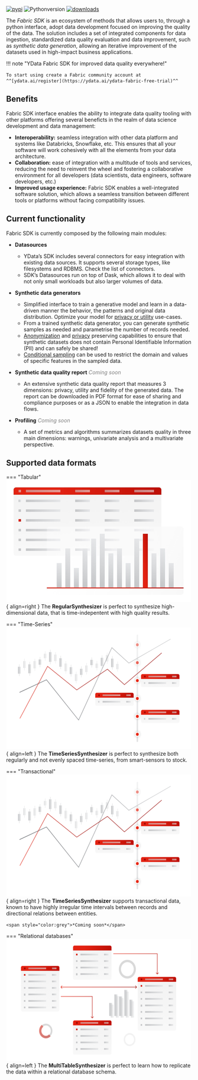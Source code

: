 [![pypi](https://img.shields.io/pypi/v/ydata-sdk)](https://pypi.org/project/ydata-sdk)
![Pythonversion](https://img.shields.io/badge/python-3.8%20%7C%203.9%20%7C%203.10-blue)
[![downloads](https://pepy.tech/badge/ydata-sdk/month)](https://pepy.tech/project/ydata-sdk)

The *Fabric SDK* is an ecosystem of methods that allows users to, through a python interface, adopt data development focused on improving the quality of the data.
The solution includes a set of integrated components for data ingestion, standardized data quality evaluation and data improvement, such as *synthetic data generation*, allowing an iterative improvement of the datasets used in high-impact business applications.

!!! note "YData Fabric SDK for improved data quality everywhere!"

    To start using create a Fabric community account at ^^[ydata.ai/register](https://ydata.ai/ydata-fabric-free-trial)^^

## Benefits

Fabric SDK interface enables the ability to integrate data quality tooling with other platforms offering several beneficts in the realm of
data science development and data management:

- **Interoperability:** seamless integration with other data platform and systems like Databricks, Snowflake, etc. This ensures that all your software will work cohesively with all the elements from your data architecture.
- **Collaboration:** ease of integration with a multitude of tools and services, reducing the need to reinvent the wheel and fostering a collaborative environment for all developers (data scientists, data engineers, software developers, etc.)
- **Improved usage experience:** Fabric SDK enables a well-integrated software solution, which allows a seamless transition between different tools or platforms without facing compatibility issues.

## Current functionality

Fabric SDK is currently composed by the following main modules:

* **Datasources**
     - YData’s SDK includes several connectors for easy integration with existing data sources. It supports several storage types, like filesystems and RDBMS. Check the list of connectors.
     - SDK’s Datasources run on top of Dask, which allows it to deal with not only small workloads but also larger volumes of data.

* **Synthetic data generators**
     - Simplified interface to train a generative model and learn in a data-driven manner the behavior, the patterns and original data distribution. Optimize your model for [privacy or utility](examples/synthesize_with_privacy_control.md) use-cases.
     - From a trained synthetic data generator, you can generate synthetic samples as needed and parametrise the number of records needed.
     - [Anonymization](sdk/examples/synthesize_with_anonymization.md) and [privacy](sdk/examples/synthesize_with_privacy_control.md) preserving capabilities to ensure that synthetic datasets does not contain Personal Identifiable Information (PII) and can safely be shared!
     - [Conditional sampling](sdk/examples/synthesize_with_conditional_sampling.md) can be used to restrict the domain and values of specific features in the sampled data.

* **Synthetic data quality report**
    <span style="color:grey">*Coming soon*</span>
     - An extensive synthetic data quality report that measures 3 dimensions: privacy, utility and fidelity of the generated data. The report can be downloaded in PDF format for ease of sharing and compliance purposes or as a JSON to enable the integration in data flows.

* **Profiling**
    <span style="color:grey">*Coming soon*</span>
    - A set of metrics and algorithms summarizes datasets quality in three main dimensions: warnings, univariate analysis and a multivariate perspective.

## Supported data formats

=== "Tabular"
    ![Tabular data Synthetic data generator](../assets/500x330/single_table.png){ align=right }
    The **RegularSynthesizer** is perfect to synthesize high-dimensional data, that is time-indepentent with high quality results.

=== "Time-Series"
    ![Timeseries Synthetic data generator](../assets/500x330/time_series.png){ align=left }
    The **TimeSeriesSynthesizer** is perfect to synthesize both regularly and not evenly spaced time-series, from smart-sensors to stock.

=== "Transactional"
    ![Transactional data Synthetic data generator](../assets/500x330/time_series.png){ align=right }
    The **TimeSeriesSynthesizer** supports transactional data, known to have highly irregular time intervals between records and directional relations between entities.

    <span style="color:grey">*Coming soon*</span>

=== "Relational databases"
    ![Relational databases Synthetic data generator](../assets/500x330/multi_table.png){ align=left }
    The **MultiTableSynthesizer** is perfect to learn how to replicate the data within a relational database schema.
